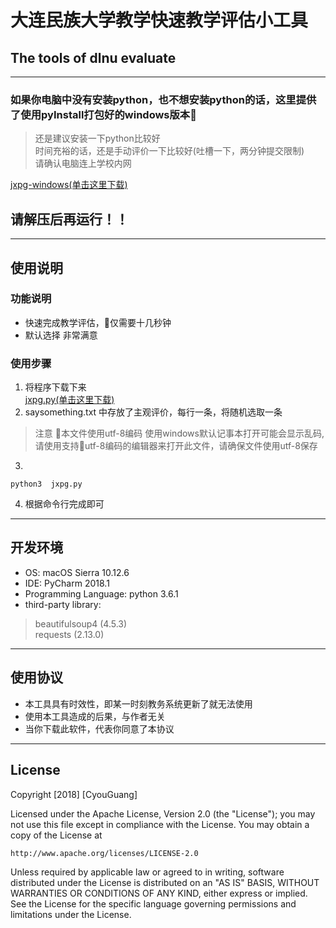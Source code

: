 
# 大连民族大学教学快速教学评估小工具
## The tools of dlnu evaluate
---
### 如果你电脑中没有安装python，也不想安装python的话，这里提供了使用pyInstall打包好的windows版本
> 还是建议安装一下python比较好  
> 时间充裕的话，还是手动评价一下比较好(吐槽一下，两分钟提交限制)  
> 请确认电脑连上学校内网

[jxpg-windows(单击这里下载)]()
## 请解压后再运行！！
---
## 使用说明
### 功能说明
+ 快速完成教学评估，仅需要十几秒钟
+ 默认选择 非常满意
### 使用步骤
1. 将程序下载下来   
[jxpg.py(单击这里下载)](https://github.com/sbtobb/dlnujxpg/archive/master.zip)  
2. saysomething.txt 中存放了主观评价，每行一条，将随机选取一条
> 注意 本文件使用utf-8编码 使用windows默认记事本打开可能会显示乱码,请使用支持utf-8编码的编辑器来打开此文件，请确保文件使用utf-8保存  
3. 
```  
python3  jxpg.py  
```

4. 根据命令行完成即可

---
## 开发环境
+ OS: macOS Sierra 10.12.6
+ IDE: PyCharm 2018.1
+ Programming Language: python 3.6.1
+ third-party library:
> beautifulsoup4 (4.5.3)  
  requests (2.13.0)  

---
## 使用协议
+ 本工具具有时效性，即某一时刻教务系统更新了就无法使用
+ 使用本工具造成的后果，与作者无关
+ 当你下载此软件，代表你同意了本协议  
---
## License

Copyright [2018] [CyouGuang]

Licensed under the Apache License, Version 2.0 (the "License");
you may not use this file except in compliance with the License.
You may obtain a copy of the License at

    http://www.apache.org/licenses/LICENSE-2.0

Unless required by applicable law or agreed to in writing, software
distributed under the License is distributed on an "AS IS" BASIS,
WITHOUT WARRANTIES OR CONDITIONS OF ANY KIND, either express or implied.
See the License for the specific language governing permissions and
limitations under the License.